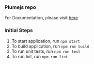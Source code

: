
### Plumejs repo
For Documentation, please visit [here](https://github.com/kiranmantha/plumejs)

### Initial Steps
1. To start application, run `npm start`
2. To build application, run `npm run build`
3. To run unit tests, run `npm run test`
4. To run lint, run `npm run lint`